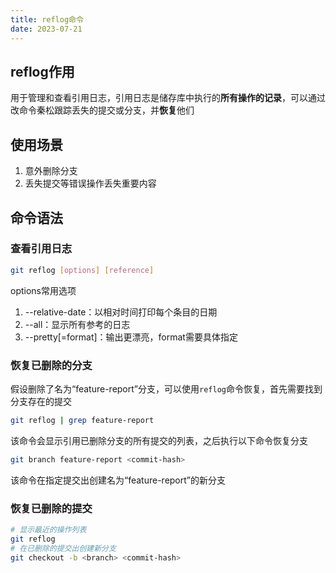 ```yaml
---
title: reflog命令
date: 2023-07-21
---
```


## reflog作用

用于管理和查看引用日志，引用日志是储存库中执行的**所有操作的记录**，可以通过改命令秦松跟踪丢失的提交或分支，并**恢复**他们

## 使用场景

1. 意外删除分支
2. 丢失提交等错误操作丢失重要内容

## 命令语法

### 查看引用日志

```bash
git reflog [options] [reference]
```

options常用选项

1. --relative-date：以相对时间打印每个条目的日期
2. --all：显示所有参考的日志
3. --pretty[=format]：输出更漂亮，format需要具体指定

### 恢复已删除的分支

假设删除了名为“feature-report”分支，可以使用`reflog`命令恢复，首先需要找到分支存在的提交

```bash
git reflog | grep feature-report
```

该命令会显示引用已删除分支的所有提交的列表，之后执行以下命令恢复分支

```bash
git branch feature-report <commit-hash>
```

该命令在指定提交出创建名为“feature-report”的新分支

### 恢复已删除的提交

```bash
# 显示最近的操作列表
git reflog
# 在已删除的提交出创建新分支
git checkout -b <branch> <commit-hash>
```

